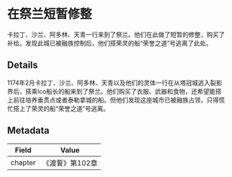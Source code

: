 # 在祭兰短暂修整
卡拉丁、沙兰、阿多林、天青一行来到了祭兰。他们在此做了短暂的修整，购买了补给。发现此城已被融族控制后，他们搭荣灵的船“荣誉之道”号逃离了此处。

## Details
1174年2月卡拉丁、沙兰、阿多林、天青以及他们的灵体一行在从塔冠城逃入裂影界后，搭乘Ico船长的船来到了祭兰。他们购买了衣服、武器和食物，还希望能搭上前往培养垂贯点或者泰勒拿城的船。但他们发现这座城市已被融族占领，只得慌忙搭上了荣灵的船“荣誉之道”号逃离。

## Metadata
| Field | Value |
| ----- | ----- |
| chapter | 《渡誓》第102章 |
